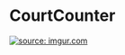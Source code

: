 # CourtCounter
<a href="http://imgur.com/qRrdaQG"><img src="http://i.imgur.com/qRrdaQG.gif" title="source: imgur.com" /></a>
